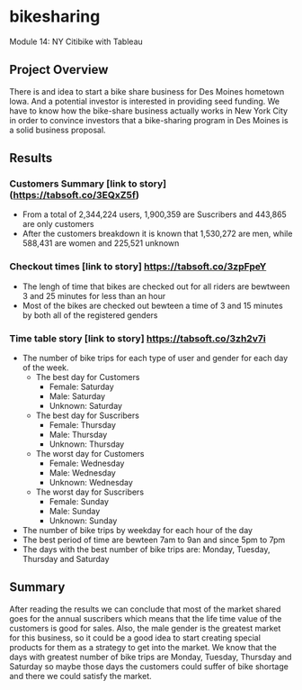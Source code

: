 # bikesharing
Module 14: NY Citibike with Tableau
## Project Overview
There is and idea to start a bike share business for Des Moines hometown lowa. And a potential investor is interested in providing seed funding. We have to know how the bike-share business actually works in New York City in order to convince investors that a bike-sharing program in Des Moines is a solid business proposal. 


## Results
### Customers Summary  [link to story] (https://tabsoft.co/3EQxZ5f)
- From a total of 2,344,224 users, 1,900,359 are Suscribers and 443,865 are only customers
- After the customers breakdown it is known that 1,530,272 are men, while 588,431 are women and 225,521 unknown
### Checkout times [link to story] https://tabsoft.co/3zpFpeY
- The lengh of time that bikes are checked out for all riders are bewtween 3 and 25 minutes for less than an hour
- Most of the bikes are checked out bewteen a time of 3 and 15 minutes by both all of the registered genders 
### Time table story [link to story] https://tabsoft.co/3zh2v7i
- The number of bike trips for each type of user and gender for each day of the week.
  - The best day for Customers
    - Female: Saturday
    - Male: Saturday
    - Unknown: Saturday
  - The best day for Suscribers
    - Female: Thursday
    - Male: Thursday
    - Unknown: Thursday
  - The worst day for Customers
    - Female: Wednesday
    - Male: Wednesday
    - Unknown: Wednesday
  - The worst day for Suscribers
    - Female: Sunday
    - Male: Sunday
    - Unknown: Sunday
-  The number of bike trips by weekday for each hour of the day
  - The best period of time are bewteen 7am to 9an and since 5pm to 7pm
  - The days with the best number of bike trips are: Monday, Tuesday, Thursday and Saturday

## Summary
After reading the results we can conclude that most of the market shared goes for the annual suscribers which means that the life time value of the customers is good for sales.
Also, the male gender is the greatest market for this business, so it could be a good idea to start creating special products for them as a strategy to get into the market. 
We know that the days with greatest number of bike trips are Monday, Tuesday, Thursday and Saturday so maybe those days the customers could suffer of bike shortage and there we could satisfy the market.
